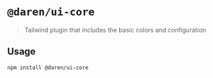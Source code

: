 # `@daren/ui-core`

> Tailwind plugin that includes the basic colors and configuration

## Usage

```
npm install @daren/ui-core
```
